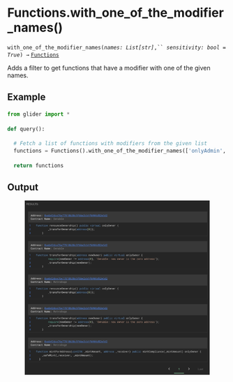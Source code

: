 # Functions.with\_one\_of\_the\_modifier\_names()

`with_one_of_the_modifier_names(`_`names: List[str]`_`,`` `_`sensitivity: bool = True`_`) →` [`Functions`](./)

Adds a filter to get functions that have a modifier with one of the given names.

## Example

```python
from glider import *

def query():
  
  # Fetch a list of functions with modifiers from the given list
  functions = Functions().with_one_of_the_modifier_names(['onlyAdmin','onlyOwner']).exec(5)

  return functions
```

## Output

<figure><img src="../../../.gitbook/assets/image (8) (1) (1) (1).png" alt=""><figcaption></figcaption></figure>
